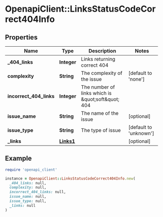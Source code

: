 # OpenapiClient::LinksStatusCodeCorrect404Info

## Properties

| Name | Type | Description | Notes |
| ---- | ---- | ----------- | ----- |
| **_404_links** | **Integer** | Links returning correct 404 |  |
| **complexity** | **String** | The complexity of the issue | [default to &#39;none&#39;] |
| **incorrect_404_links** | **Integer** | The number of links which is \&quot;soft\&quot; 404 |  |
| **issue_name** | **String** | The name of the issue | [optional] |
| **issue_type** | **String** | The type of issue | [default to &#39;unknown&#39;] |
| **_links** | [**Links1**](Links1.md) |  | [optional] |

## Example

```ruby
require 'openapi_client'

instance = OpenapiClient::LinksStatusCodeCorrect404Info.new(
  _404_links: null,
  complexity: null,
  incorrect_404_links: null,
  issue_name: null,
  issue_type: null,
  _links: null
)
```

